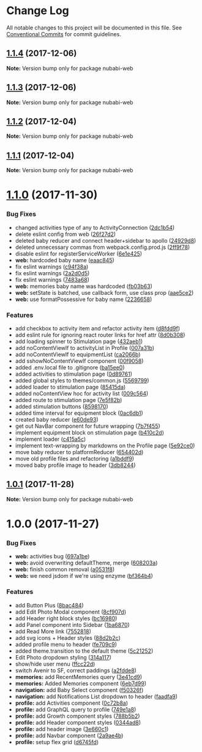 # Change Log

All notable changes to this project will be documented in this file.
See [Conventional Commits](https://conventionalcommits.org) for commit guidelines.

<a name="1.1.4"></a>
## [1.1.4](https://gitlab.com/nubabi/mobile/compare/nubabi-web@1.1.3...nubabi-web@1.1.4) (2017-12-06)




**Note:** Version bump only for package nubabi-web

<a name="1.1.3"></a>
## [1.1.3](https://gitlab.com/nubabi/mobile/compare/nubabi-web@1.1.2...nubabi-web@1.1.3) (2017-12-06)




**Note:** Version bump only for package nubabi-web

<a name="1.1.2"></a>
## [1.1.2](https://gitlab.com/nubabi/mobile/compare/nubabi-web@1.1.1...nubabi-web@1.1.2) (2017-12-04)




**Note:** Version bump only for package nubabi-web

<a name="1.1.1"></a>
## [1.1.1](https://gitlab.com/nubabi/mobile/compare/nubabi-web@1.1.0...nubabi-web@1.1.1) (2017-12-04)




**Note:** Version bump only for package nubabi-web

<a name="1.1.0"></a>
# [1.1.0](https://gitlab.com/nubabi/mobile/compare/nubabi-web@1.0.1...nubabi-web@1.1.0) (2017-11-30)


### Bug Fixes

* changed activities type of any to ActivityConnection ([2dc1b54](https://gitlab.com/nubabi/mobile/commit/2dc1b54))
* delete eslint config from web ([26f27d2](https://gitlab.com/nubabi/mobile/commit/26f27d2))
* deleted baby reducer and connect header+sidebar to apollo ([24929d8](https://gitlab.com/nubabi/mobile/commit/24929d8))
* deleted unnecessary commas from webpack.config.prod.js ([2ff9f78](https://gitlab.com/nubabi/mobile/commit/2ff9f78))
* disable eslint for registerServiceWorker ([6e1e425](https://gitlab.com/nubabi/mobile/commit/6e1e425))
* **web:** hardcoded baby name ([eaac845](https://gitlab.com/nubabi/mobile/commit/eaac845))
* fix eslint warnings ([c94f38a](https://gitlab.com/nubabi/mobile/commit/c94f38a))
* fix eslint warnings ([2a2d0d5](https://gitlab.com/nubabi/mobile/commit/2a2d0d5))
* fix eslint warnings ([7483a68](https://gitlab.com/nubabi/mobile/commit/7483a68))
* **web:** memories baby name was hardcoded ([fb03b63](https://gitlab.com/nubabi/mobile/commit/fb03b63))
* **web:** setState is batched, use callback form, use class prop ([aae5ce2](https://gitlab.com/nubabi/mobile/commit/aae5ce2))
* **web:** use formatPossessive for baby name ([2236658](https://gitlab.com/nubabi/mobile/commit/2236658))


### Features

* add checkbox to activity item and refactor activity item ([d8fdd9f](https://gitlab.com/nubabi/mobile/commit/d8fdd9f))
* add eslint rule for ignoring react router links for href attr ([8d0b308](https://gitlab.com/nubabi/mobile/commit/8d0b308))
* add loading spinner to Stimulation page ([432aeb1](https://gitlab.com/nubabi/mobile/commit/432aeb1))
* add noContentViewIf to activityList in Profile ([007a31b](https://gitlab.com/nubabi/mobile/commit/007a31b))
* add noContentViewIf to equipmentList ([ca2066b](https://gitlab.com/nubabi/mobile/commit/ca2066b))
* add sshowNoContentViewIf component ([00f9058](https://gitlab.com/nubabi/mobile/commit/00f9058))
* added .env.local file to .gitignore ([ba15ee0](https://gitlab.com/nubabi/mobile/commit/ba15ee0))
* added activities to stimulation page ([0d89761](https://gitlab.com/nubabi/mobile/commit/0d89761))
* added global styles to themes/common.js ([5569799](https://gitlab.com/nubabi/mobile/commit/5569799))
* added loader to stimulation page ([85415da](https://gitlab.com/nubabi/mobile/commit/85415da))
* added noContentView hoc for activity list ([009c564](https://gitlab.com/nubabi/mobile/commit/009c564))
* added route to stimulation page ([7e5f82b](https://gitlab.com/nubabi/mobile/commit/7e5f82b))
* added stimulation buttons ([8598170](https://gitlab.com/nubabi/mobile/commit/8598170))
* added time interval for equipment block ([0ac6db1](https://gitlab.com/nubabi/mobile/commit/0ac6db1))
* created baby reducer ([e60de93](https://gitlab.com/nubabi/mobile/commit/e60de93))
* get out NavBar component for future wrapping ([7b7f455](https://gitlab.com/nubabi/mobile/commit/7b7f455))
* implement equipment block on stimulation page ([b410c2d](https://gitlab.com/nubabi/mobile/commit/b410c2d))
* implement loader ([c415a5c](https://gitlab.com/nubabi/mobile/commit/c415a5c))
* implement text-wrapping by markdowns on the Profile page ([5e92ce0](https://gitlab.com/nubabi/mobile/commit/5e92ce0))
* move baby reducer to platformReducer ([654402d](https://gitlab.com/nubabi/mobile/commit/654402d))
* move old profile files and refactoring ([a1bddf9](https://gitlab.com/nubabi/mobile/commit/a1bddf9))
* moved baby profile image to header ([3db8244](https://gitlab.com/nubabi/mobile/commit/3db8244))




<a name="1.0.1"></a>
## [1.0.1](https://gitlab.com/nubabi/mobile/compare/nubabi-web@1.0.0...nubabi-web@1.0.1) (2017-11-28)




**Note:** Version bump only for package nubabi-web

<a name="1.0.0"></a>
# 1.0.0 (2017-11-27)


### Bug Fixes

* **web:** activities bug ([697a1be](https://gitlab.com/nubabi/mobile/commit/697a1be))
* **web:** avoid overwriting defaultTheme, merge ([608203a](https://gitlab.com/nubabi/mobile/commit/608203a))
* **web:** finish common removal ([a0531f8](https://gitlab.com/nubabi/mobile/commit/a0531f8))
* **web:** we need jsdom if we're using enzyme ([bf364b4](https://gitlab.com/nubabi/mobile/commit/bf364b4))


### Features

* add Button Plus ([8bac484](https://gitlab.com/nubabi/mobile/commit/8bac484))
* add Edit Photo Modal component ([8cf907d](https://gitlab.com/nubabi/mobile/commit/8cf907d))
* add Header right block styles ([bc16980](https://gitlab.com/nubabi/mobile/commit/bc16980))
* add Panel component into Sidebar ([1ba6870](https://gitlab.com/nubabi/mobile/commit/1ba6870))
* add Read More link ([7552818](https://gitlab.com/nubabi/mobile/commit/7552818))
* add svg icons + Header styles ([88d2b2c](https://gitlab.com/nubabi/mobile/commit/88d2b2c))
* added profile menu to header ([fe709c9](https://gitlab.com/nubabi/mobile/commit/fe709c9))
* added theme.transition to the default theme ([5c21252](https://gitlab.com/nubabi/mobile/commit/5c21252))
* Edit Photo dropdown styling ([314a117](https://gitlab.com/nubabi/mobile/commit/314a117))
* show/hide user menu ([ffcc22d](https://gitlab.com/nubabi/mobile/commit/ffcc22d))
* switch Avenir to SF, correct paddings ([a2fdde8](https://gitlab.com/nubabi/mobile/commit/a2fdde8))
* **memories:** add RecentMemories query ([3e41cd9](https://gitlab.com/nubabi/mobile/commit/3e41cd9))
* **memories:** Added Memories component ([6eb7d99](https://gitlab.com/nubabi/mobile/commit/6eb7d99))
* **navigation:** add Baby Select component ([f50326f](https://gitlab.com/nubabi/mobile/commit/f50326f))
* **navigation:** add Notifications List dropdown to header ([faadfa9](https://gitlab.com/nubabi/mobile/commit/faadfa9))
* **profile:** add Activities component ([0c72b8a](https://gitlab.com/nubabi/mobile/commit/0c72b8a))
* **profile:** add GraphQL query to profile ([749e1a8](https://gitlab.com/nubabi/mobile/commit/749e1a8))
* **profile:** add Growth component styles ([788b5b2](https://gitlab.com/nubabi/mobile/commit/788b5b2))
* **profile:** add Header component styles ([0344ad8](https://gitlab.com/nubabi/mobile/commit/0344ad8))
* **profile:** add header image ([3e660c1](https://gitlab.com/nubabi/mobile/commit/3e660c1))
* **profile:** add Navbar component ([2a9ae4b](https://gitlab.com/nubabi/mobile/commit/2a9ae4b))
* **profile:** setup flex grid ([d6745fd](https://gitlab.com/nubabi/mobile/commit/d6745fd))
